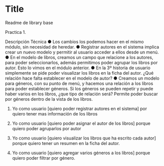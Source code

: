 # Title

Readme de library base



Practica 1.

Descripción Técnica
● Los cambios los podemos hacer en el mismo módulo, sin necesidad de heredar.
● Registrar autores en el sistema implica crear un nuevo modelo y permitir al usuario acceder a ellos desde un menú.
● En el modelo de libros, creamos un campo que relacione a los autores, para poder
seleccionarlos, además permitimos poder agrupar los libros por autor. Esto lo vimos en el módulo anterior.
● En la 3º historia de usuario simplemente se pide poder visualizar los libros en la ficha del autor. ¿Qué relación hace falta establecer en el modelo de autor?
● Creamos un modelo para géneros, con su punto de menú, y hacemos una relación a los libros para poder establecer géneros. Si los géneros se pueden repetir y puede haber varios en los libros, ¿que tipo de relación será? Permite poder buscar por géneros dentro de la vista de los libros.


1. Yo como usuario [quiero poder registrar autores en el sistema] por quiero tener mas información de los libros

2. Yo como usuario [quiero poder asignar el autor de los libros] porque quiero poder agruparlos por autor

3. Yo como usuario [quiero visualizar los libros que ha escrito cada autor] porque quiero tener un resumen en la ficha del autor.

4. Yo como usuario [quiero agregar varios géneros a los libros] porque quiero poder filtrar por género.
